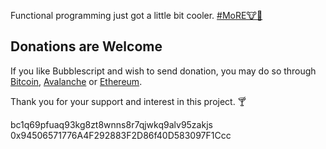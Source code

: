 Functional programming just got a little
bit cooler. [#MoRE🐮🔔](https://youtu.be/cVsQLlk-T0s)

## Donations are Welcome ##

If you like Bubblescript and wish to send
donation, you may do so through
[Bitcoin](BTC:bc1q69pfuaq93kg8zt8wnns8r7qjwkq9alv95zakjs),
[Avalanche](AVAX:0x94506571776A4F292883F2D86f40D583097F1Ccc)
or
[Ethereum](ETH:0x94506571776A4F292883F2D86f40D583097F1Ccc).

Thank you for your support and interest in
this project. 🍸

bc1q69pfuaq93kg8zt8wnns8r7qjwkq9alv95zakjs
0x94506571776A4F292883F2D86f40D583097F1Ccc
